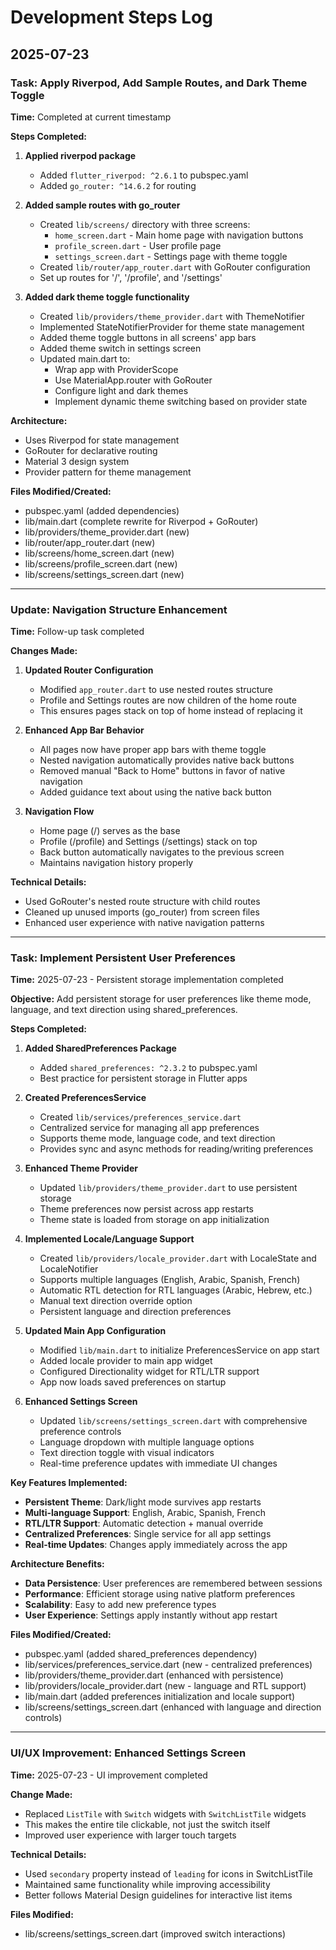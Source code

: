# Development Steps Log

## 2025-07-23

### Task: Apply Riverpod, Add Sample Routes, and Dark Theme Toggle

**Time:** Completed at current timestamp

**Steps Completed:**

1. **Applied riverpod package**
   - Added `flutter_riverpod: ^2.6.1` to pubspec.yaml
   - Added `go_router: ^14.6.2` for routing

2. **Added sample routes with go_router**
   - Created `lib/screens/` directory with three screens:
     - `home_screen.dart` - Main home page with navigation buttons
     - `profile_screen.dart` - User profile page
     - `settings_screen.dart` - Settings page with theme toggle
   - Created `lib/router/app_router.dart` with GoRouter configuration
   - Set up routes for '/', '/profile', and '/settings'

3. **Added dark theme toggle functionality**
   - Created `lib/providers/theme_provider.dart` with ThemeNotifier
   - Implemented StateNotifierProvider for theme state management
   - Added theme toggle buttons in all screens' app bars
   - Added theme switch in settings screen
   - Updated main.dart to:
     - Wrap app with ProviderScope
     - Use MaterialApp.router with GoRouter
     - Configure light and dark themes
     - Implement dynamic theme switching based on provider state

**Architecture:**
- Uses Riverpod for state management
- GoRouter for declarative routing
- Material 3 design system
- Provider pattern for theme management

**Files Modified/Created:**
- pubspec.yaml (added dependencies)
- lib/main.dart (complete rewrite for Riverpod + GoRouter)
- lib/providers/theme_provider.dart (new)
- lib/router/app_router.dart (new)
- lib/screens/home_screen.dart (new)
- lib/screens/profile_screen.dart (new)
- lib/screens/settings_screen.dart (new)

---

### Update: Navigation Structure Enhancement

**Time:** Follow-up task completed

**Changes Made:**

1. **Updated Router Configuration**
   - Modified `app_router.dart` to use nested routes structure
   - Profile and Settings routes are now children of the home route
   - This ensures pages stack on top of home instead of replacing it

2. **Enhanced App Bar Behavior**
   - All pages now have proper app bars with theme toggle
   - Nested navigation automatically provides native back buttons
   - Removed manual "Back to Home" buttons in favor of native navigation
   - Added guidance text about using the native back button

3. **Navigation Flow**
   - Home page (/) serves as the base
   - Profile (/profile) and Settings (/settings) stack on top
   - Back button automatically navigates to the previous screen
   - Maintains navigation history properly

**Technical Details:**
- Used GoRouter's nested route structure with child routes
- Cleaned up unused imports (go_router) from screen files
- Enhanced user experience with native navigation patterns

---

### Task: Implement Persistent User Preferences

**Time:** 2025-07-23 - Persistent storage implementation completed

**Objective:** Add persistent storage for user preferences like theme mode, language, and text direction using shared_preferences.

**Steps Completed:**

1. **Added SharedPreferences Package**
   - Added `shared_preferences: ^2.3.2` to pubspec.yaml
   - Best practice for persistent storage in Flutter apps

2. **Created PreferencesService**
   - Created `lib/services/preferences_service.dart`
   - Centralized service for managing all app preferences
   - Supports theme mode, language code, and text direction
   - Provides sync and async methods for reading/writing preferences

3. **Enhanced Theme Provider**
   - Updated `lib/providers/theme_provider.dart` to use persistent storage
   - Theme preferences now persist across app restarts
   - Theme state is loaded from storage on app initialization

4. **Implemented Locale/Language Support**
   - Created `lib/providers/locale_provider.dart` with LocaleState and LocaleNotifier
   - Supports multiple languages (English, Arabic, Spanish, French)
   - Automatic RTL detection for RTL languages (Arabic, Hebrew, etc.)
   - Manual text direction override option
   - Persistent language and direction preferences

5. **Updated Main App Configuration**
   - Modified `lib/main.dart` to initialize PreferencesService on app start
   - Added locale provider to main app widget
   - Configured Directionality widget for RTL/LTR support
   - App now loads saved preferences on startup

6. **Enhanced Settings Screen**
   - Updated `lib/screens/settings_screen.dart` with comprehensive preference controls
   - Language dropdown with multiple language options
   - Text direction toggle with visual indicators
   - Real-time preference updates with immediate UI changes

**Key Features Implemented:**
- **Persistent Theme**: Dark/light mode survives app restarts
- **Multi-language Support**: English, Arabic, Spanish, French
- **RTL/LTR Support**: Automatic detection + manual override
- **Centralized Preferences**: Single service for all app settings
- **Real-time Updates**: Changes apply immediately across the app

**Architecture Benefits:**
- **Data Persistence**: User preferences are remembered between sessions
- **Performance**: Efficient storage using native platform preferences
- **Scalability**: Easy to add new preference types
- **User Experience**: Settings apply instantly without app restart

**Files Modified/Created:**
- pubspec.yaml (added shared_preferences dependency)
- lib/services/preferences_service.dart (new - centralized preferences)
- lib/providers/theme_provider.dart (enhanced with persistence)
- lib/providers/locale_provider.dart (new - language and RTL support)
- lib/main.dart (added preferences initialization and locale support)
- lib/screens/settings_screen.dart (enhanced with language and direction controls)

---

### UI/UX Improvement: Enhanced Settings Screen

**Time:** 2025-07-23 - UI improvement completed

**Change Made:**
- Replaced `ListTile` with `Switch` widgets with `SwitchListTile` widgets
- This makes the entire tile clickable, not just the switch itself
- Improved user experience with larger touch targets

**Technical Details:**
- Used `secondary` property instead of `leading` for icons in SwitchListTile
- Maintained same functionality while improving accessibility
- Better follows Material Design guidelines for interactive list items

**Files Modified:**
- lib/screens/settings_screen.dart (improved switch interactions)